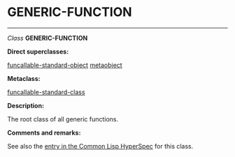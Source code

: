 GENERIC-FUNCTION
================

------------------------------------------------------------------------

*Class* **GENERIC-FUNCTION**

**Direct superclasses:**

[]()[funcallable-standard-object](class-funcallable-standard-object.md) [metaobject](class-metaobject.md)

**Metaclass:**

[funcallable-standard-class](class-funcallable-standard-class.md)

**Description:**

The root class of all generic functions.

**Comments and remarks:**

See also the [entry in the Common Lisp HyperSpec](http://www.lispworks.com/documentation/HyperSpec/Body/t_generi.htm#generic-function) for this class.
